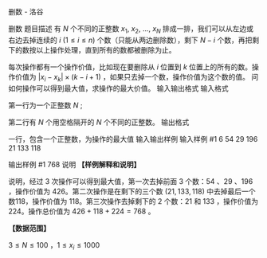 



删数 - 洛谷














删数
题目描述
有 $N$ 个不同的正整数 $x_1$, $x_2$, ..., $x_N$ 排成一排，我们可以从左边或右边去掉连续的 $i$ $(1 \le i \le n)$ 个数（只能从两边删除数），剩下 $N-i$ 个数，再把剩下的数按以上操作处理，直到所有的数都被删除为止。

每次操作都有一个操作价值，比如现在要删除从 $i$ 位置到 $k$ 位置上的所有的数。操作价值为 $|x_i-x_k| \times (k-i+1)$ ，如果只去掉一个数，操作价值为这个数的值。
问如何操作可以得到最大值，求操作的最大价值。
输入输出格式
输入格式

第一行为一个正整数 $N$ ;

第二行有 $N$ 个用空格隔开的 $N$ 个不同的正整数。
输出格式

一行，包含一个正整数，为操作的最大值
输入输出样例
输入样例 #1
6
54 29 196 21 133 118

输出样例 #1
768
说明
**【样例解释和说明】**

说明，经过 $3$ 次操作可以得到最大值，第一次去掉前面 $3$ 个数：$54$ 、$29$ 、$196$ ，操作价值为 $426$。第二次操作是在剩下的三个数 $(21,133,118)$ 中去掉最后一个数$118$，操作价值为 $118$。第三次操作去掉剩下的 $2$ 个数：$21$ 和 $133$ ，操作价值为 $224$。操作总价值为 $426+118+224=768$ 。

**【数据范围】**

$3≤N≤100$ ，$1 \le x_i \le 1000$






